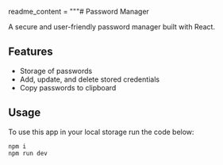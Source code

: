 readme_content = """# Password Manager

A secure and user-friendly password manager built with React.

## Features
- Storage of passwords
- Add, update, and delete stored credentials
- Copy passwords to clipboard

## Usage
To use this app in your local storage run the code below:
```
npm i
npm run dev
```
